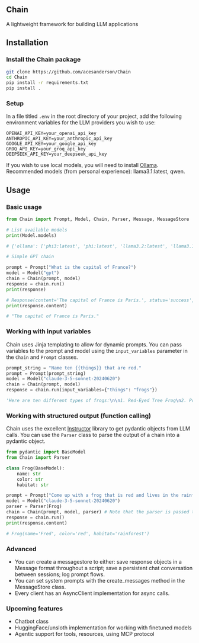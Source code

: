## Chain

A lightweight framework for building LLM applications

## Installation

### Install the Chain package
```bash
git clone https://github.com/acesanderson/Chain
cd Chain
pip install -r requirements.txt
pip install .
```
### Setup

In a file titled `.env` in the root directory of your project, add the following environment variables for the LLM providers you wish to use:

```
OPENAI_API_KEY=your_openai_api_key
ANTHROPIC_API_KEY=your_anthropic_api_key
GOOGLE_API_KEY=your_google_api_key
GROQ_API_KEY=your_groq_api_key
DEEPSEEK_API_KEY=your_deepseek_api_key
```

If you wish to use local models, you will need to install [Ollama](https://github.com/ollama/ollama). Recommended models (from personal experience): llama3.1:latest, qwen.

## Usage

### Basic usage
```python
from Chain import Prompt, Model, Chain, Parser, Message, MessageStore

# List available models
print(Model.models)

# {'ollama': ['phi3:latest', 'phi:latest', 'llama3.2:latest', 'llama3.1:latest', 'llama3.1:70b-instruct-q2_K', 'dolphin-mixtral:latest', 'dolphin-mixtral:8x7b', 'mistral:latest'], 'openai': ['gpt-4o', 'gpt-4-turbo', 'gpt-3.5-turbo-0125', 'gpt-4o-mini', 'o1-preview', 'o1-mini'], 'anthropic': ['claude-3-opus-20240229', 'claude-3-sonnet-20240229', 'claude-3-haiku-20240307', 'claude-3-5-sonnet-20240620'], 'google': ['gemini-1.5-pro-latest', 'gemini-1.5-flash-latest', 'gemini-1.0-pro-latest'], 'groq': ['llama3-8b-8192', 'llama3-70b-8192', 'mixtral-8x7b-32768', 'gemma-7b-it']}

# Simple GPT chain

prompt = Prompt("What is the capital of France?")
model = Model("gpt")
chain = Chain(prompt, model)
response = chain.run()
print(response)

# Response(content='The capital of France is Paris.', status='success', prompt='What is the capitol of France?', model='gpt-4o', duration=0.9836819171905518, messages=[], variables=<built-in function input>)
print(response.content)

# "The capital of France is Paris."
```

### Working with input variables

Chain uses Jinja templating to allow for dynamic prompts. You can pass variables to the prompt and model using the `input_variables` parameter in the `Chain` and `Prompt` classes.

```python
prompt_string = "Name ten {{things}} that are red."
prompt = Prompt(prompt_string)
model = Model("claude-3-5-sonnet-20240620")
chain = Chain(prompt, model)
response = chain.run(input_variables={"things": "frogs"})

'Here are ten different types of frogs:\n\n1. Red-Eyed Tree Frog\n2. Poison Dart Frog\n3. American Bullfrog\n4. African Clawed Frog\n5. Green Tree Frog\n6. Glass Frog\n7. Tomato Frog\n8. Pacman Frog (Horned Frog)\n9. Northern Leopard Frog\n10. Goliath Frog\n\nThese frogs represent a diverse range of species from various habitats around the world, each with unique characteristics and adaptations.'
```

### Working with structured output (function calling)

Chain uses the excellent [Instructor](https://github.com/instructor-ai/instructor) library to get pydantic objects from LLM calls. You can use the `Parser` class to parse the output of a chain into a pydantic object.

```python
from pydantic import BaseModel
from Chain import Parser

class Frog(BaseModel):
    name: str
    color: str
    habitat: str

prompt = Prompt("Come up with a frog that is red and lives in the rainforest")
model = Model("claude-3-5-sonnet-20240620")
parser = Parser(Frog)
chain = Chain(prompt, model, parser) # Note that the parser is passed to the Chain class in initialization
response = chain.run()
print(response.content)

# Frog(name='Fred', color='red', habitat='rainforest')
```

### Advanced
- You can create a messagestore to either: save response objects in a Message format throughout a script; save a persistent chat conversation between sessions; log prompt flows.
- You can set system prompts with the create_messages method in the MessageStore class.
- Every client has an AsyncClient implementation for async calls.

### Upcoming features
- Chatbot class
- HuggingFace/unsloth implementation for working with finetuned models
- Agentic support for tools, resources, using MCP protocol

